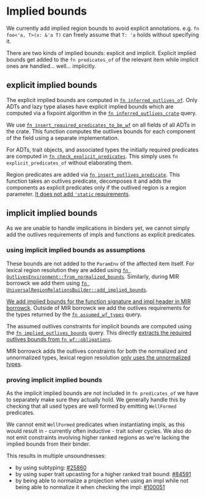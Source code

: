 # Implied bounds

We currently add implied region bounds to avoid explicit annotations. e.g.
`fn foo<'a, T>(x: &'a T)` can freely assume that `T: 'a` holds without specifying it.

There are two kinds of implied bounds: explicit and implicit. Explicit implied bounds
get added to the `fn predicates_of` of the relevant item while implicit ones are
handled... well... implicitly.

## explicit implied bounds

The explicit implied bounds are computed in [`fn inferred_outlives_of`]. Only ADTs and
lazy type aliases have explicit implied bounds which are computed via a fixpoint algorithm
in the [`fn inferred_outlives_crate`] query.

We use [`fn insert_required_predicates_to_be_wf`] on all fields of all ADTs in the crate.
This function computes the outlives bounds for each component of the field using a
separate implementation.

For ADTs, trait objects, and associated types the initially required predicates are
computed in [`fn check_explicit_predicates`]. This simply uses `fn explicit_predicates_of`
without elaborating them.

Region predicates are added via [`fn insert_outlives_predicate`]. This function takes
an outlives predicate, decomposes it and adds the components as explicit predicates only
if the outlived region is a region parameter. [It does not add `'static` requirements][nostatic].

 [`fn inferred_outlives_of`]: https://github.com/rust-lang/rust/blob/5b8bc568d28b2e922290c9a966b3231d0ce9398b/compiler/rustc_hir_analysis/src/outlives/mod.rs#L20
 [`fn inferred_outlives_crate`]: https://github.com/rust-lang/rust/blob/5b8bc568d28b2e922290c9a966b3231d0ce9398b/compiler/rustc_hir_analysis/src/outlives/mod.rs#L83
 [`fn insert_required_predicates_to_be_wf`]: https://github.com/rust-lang/rust/blob/5b8bc568d28b2e922290c9a966b3231d0ce9398b/compiler/rustc_hir_analysis/src/outlives/implicit_infer.rs#L89
 [`fn check_explicit_predicates`]: https://github.com/rust-lang/rust/blob/5b8bc568d28b2e922290c9a966b3231d0ce9398b/compiler/rustc_hir_analysis/src/outlives/implicit_infer.rs#L238
 [`fn insert_outlives_predicate`]: https://github.com/rust-lang/rust/blob/5b8bc568d28b2e922290c9a966b3231d0ce9398b/compiler/rustc_hir_analysis/src/outlives/utils.rs#L15
 [nostatic]: https://github.com/rust-lang/rust/blob/5b8bc568d28b2e922290c9a966b3231d0ce9398b/compiler/rustc_hir_analysis/src/outlives/utils.rs#L159-L165

## implicit implied bounds

As we are unable to handle implications in binders yet, we cannot simply add the outlives
requirements of impls and functions as explicit predicates.

### using implicit implied bounds as assumptions

These bounds are not added to the `ParamEnv` of the affected item itself. For lexical
region resolution they are added using [`fn OutlivesEnvironment::from_normalized_bounds`].
Similarly, during MIR borrowck we add them using
[`fn UniversalRegionRelationsBuilder::add_implied_bounds`].

[We add implied bounds for the function signature and impl header in MIR borrowck][mir].
Outside of MIR borrowck we add the outlives requirements for the types returned by the
[`fn assumed_wf_types`] query.

The assumed outlives constraints for implicit bounds are computed using the
[`fn implied_outlives_bounds`] query. This directly
[extracts the required outlives bounds from `fn wf::obligations`][boundsfromty].

MIR borrowck adds the outlives constraints for both the normalized and unnormalized types,
lexical region resolution [only uses the unnormalized types][notnorm].

[`fn OutlivesEnvironment::from_normalized_bounds`]: https://github.com/rust-lang/rust/blob/8239a37f9c0951a037cfc51763ea52a20e71e6bd/compiler/rustc_infer/src/infer/outlives/env.rs#L50-L55
[`fn UniversalRegionRelationsBuilder::add_implied_bounds`]: https://github.com/rust-lang/rust/blob/5b8bc568d28b2e922290c9a966b3231d0ce9398b/compiler/rustc_borrowck/src/type_check/free_region_relations.rs#L316
[mir]: https://github.com/rust-lang/rust/blob/91cae1dcdcf1a31bd8a92e4a63793d65cfe289bb/compiler/rustc_borrowck/src/type_check/free_region_relations.rs#L258-L332
[`fn assumed_wf_types`]: https://github.com/rust-lang/rust/blob/5b8bc568d28b2e922290c9a966b3231d0ce9398b/compiler/rustc_ty_utils/src/implied_bounds.rs#L21
[`fn implied_outlives_bounds`]: https://github.com/rust-lang/rust/blob/5b8bc568d28b2e922290c9a966b3231d0ce9398b/compiler/rustc_traits/src/implied_outlives_bounds.rs#L18C4-L18C27
[boundsfromty]: https://github.com/rust-lang/rust/blob/5b8bc568d28b2e922290c9a966b3231d0ce9398b/compiler/rustc_trait_selection/src/traits/query/type_op/implied_outlives_bounds.rs#L95-L96
[notnorm]: https://github.com/rust-lang/rust/blob/91cae1dcdcf1a31bd8a92e4a63793d65cfe289bb/compiler/rustc_trait_selection/src/traits/engine.rs#L227-L250

### proving implicit implied bounds

As the implicit implied bounds are not included in `fn predicates_of` we have to
separately make sure they actually hold. We generally handle this by checking that
all used types are well formed by emitting `WellFormed` predicates.

We cannot emit `WellFormed` predicates when instantiating impls, as this would result
in - currently often inductive - trait solver cycles. We also do not emit constraints
involving higher ranked regions as we're lacking the implied bounds from their binder.

This results in multiple unsoundnesses:
- by using subtyping: [#25860]
- by using super trait upcasting for a higher ranked trait bound: [#84591]
- by being able to normalize a projection when using an impl while not being able
  to normalize it when checking the impl: [#100051]

[#25860]: https://github.com/rust-lang/rust/issues/25860
[#84591]: https://github.com/rust-lang/rust/issues/84591
[#100051]: https://github.com/rust-lang/rust/issues/100051
